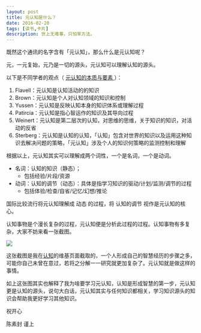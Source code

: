 ```yaml
---
layout: post
title: 元认知是什么？
date: 2016-02-20
tags: [读书,卡片]
description: 世上无难事，只怕笨方法。
---
```



既然这个通讯的名字含有「元认知」，那么什么是元认知呢？

元，一元复始，元乃是一切的源头，元认知可以理解认知的源头。

以下是不同学者的观点（ [元认知的本质与要素 ](http://d.g.wanfangdata.com.cn/Periodical_xlxb200004016.aspx)）：

1. Flavell：元认知是认知活动的的知识
2. Brown：元认知是个人对认知领域的知识和控制
3. Yussen：元认知是反映认知本身的知识体系或理解过程
4. Patircia：元认知是指心智运作的知识及其导向过程
5. Weinert：元认知是第二层次的认知，对思维的思维，关于知识的知识，对活动的反省
6. Sterberg：元认知是认知的认知，「认知」包含对世界的知识以及运用这种知识去解决问题的策略，「元认知」涉及个人的知识何策略的监测控制和理解

根据以上，元认知其实可以理解成两个词性，一个是名词，一个是动词。

- 名词：认知的知识（静态）；
	+ 包括经验/片段/资源
- 动词：认知的调节（动态）：具体是指学习知识的驱动/计划/监测/调节的过程
	+ 包括体验/检查/自省/记忆/幻想/推论

国际比较流行将元认知理解成 动态 的过程，将 认知的调节 视作是元认知的核心。

认知事物是个漫长复杂的过程，元认知便是分析此过程的过程。认知事物有多复杂，大家不妨来看一张截图。

![](http://openmindclub.qiniudn.com/cnfeat/image/cognitionwiki.jpg)

这张截图是我在[认知](https://www.wikiwand.com/zh/%E8%AA%8D%E7%9F%A5)的维基页面截取的，一个人形成自己的智慧经历的步骤之多，可能你自己未曾在意过，若将之分解一一研究就更加复杂了。元认知就是做这样的事情。

如上这张图其实也解释了我为啥要学习元认知，认知是形成智慧的第一步，元认知更是认知的源头，说句大白话，元认知其实与任何知识都相关，学习知识源头的知识会帮助我更好学习其他知识。

祝开心

陈素封 谨上




